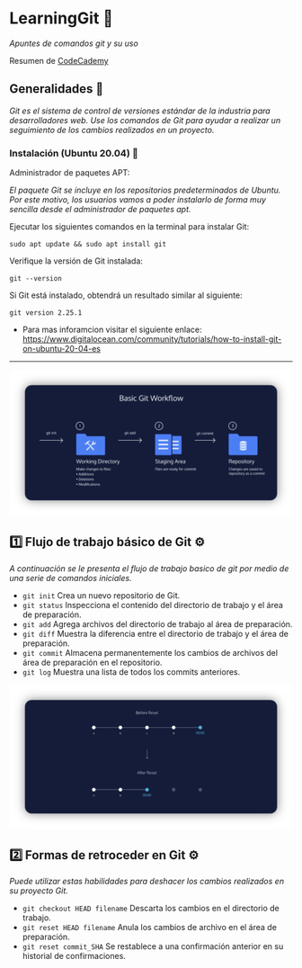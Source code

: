 # LearningGit 🚀

_Apuntes de comandos git y su uso_

Resumen de [CodeCademy](https://www.codecademy.com/learn/learn-git)

## Generalidades 🚀

_Git es el sistema de control de versiones estándar de la industria para desarrolladores web. Use los comandos de Git para ayudar a realizar un seguimiento de los cambios realizados en un proyecto._

### Instalación (Ubuntu 20.04) 🔧

Administrador de paquetes APT:

_El paquete Git se incluye en los repositorios predeterminados de Ubuntu. Por este motivo, los usuarios vamos a poder instalarlo de forma muy sencilla desde el administrador de paquetes apt._

Ejecutar los siguientes comandos en la terminal para instalar Git:

```
sudo apt update && sudo apt install git
```

Verifique la versión de Git instalada:
```
git --version
```

Si Git está instalado, obtendrá un resultado similar al siguiente:
```
git version 2.25.1
```

* Para mas inforamcion visitar el siguiente enlace: https://www.digitalocean.com/community/tutorials/how-to-install-git-on-ubuntu-20-04-es

_ _ _


![Git Workflow](imgs/git-workflow.png?raw=true "Git Workflow")


## 1️⃣ Flujo de trabajo básico de Git ⚙️
_A continuación se le presenta el flujo de trabajo basico de git por medio de una serie de comandos iniciales._

- `git init` Crea un nuevo repositorio de Git.
- `git status` Inspecciona el contenido del directorio de trabajo y el área de preparación.
- `git add` Agrega archivos del directorio de trabajo al área de preparación.
- `git diff` Muestra la diferencia entre el directorio de trabajo y el área de preparación.
- `git commit` Almacena permanentemente los cambios de archivos del área de preparación en el repositorio.
- `git log` Muestra una lista de todos los commits anteriores.


![Git Reset](imgs/git-reset.png?raw=true "Git Reset")


## 2️⃣ Formas de retroceder en Git ⚙️
_Puede utilizar estas habilidades para deshacer los cambios realizados en su proyecto Git._

- `git checkout HEAD filename` Descarta los cambios en el directorio de trabajo.
- `git reset HEAD filename` Anula los cambios de archivo en el área de preparación.
- `git reset commit_SHA` Se restablece a una confirmación anterior en su historial de confirmaciones.